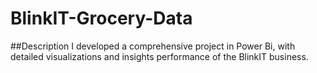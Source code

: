 # BlinkIT-Grocery-Data
##Description
I developed a comprehensive project in Power Bi, with detailed visualizations and insights performance of the BlinkIT business.
